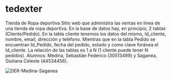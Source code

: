 # tedexter
Tienda de Ropa deportiva
Sitio web que administra las ventas en linea de una tienda de ropa deportiva. En la base de datos hay, en principio, 2 tablas (Cliente/Pedido).
En la tabla cliente tenemos los datos del mismo, Id_cliente, nombre, email, dirección y teléfono. Mientras que en la tabla Pedido se encuentran Id_Pedido, fecha del pedido, estado y como clave foránea el Id_cliente.
La relación de las tablas es 1 a N (1 cliente puede tener N pedidos).
Alumnos: 	Medina, Sebastián Federico (30513499) y Saganea, Giuliana Celeste (44534456).

![DER-Medina-Saganea](DER-Medina-Saganea)


 


